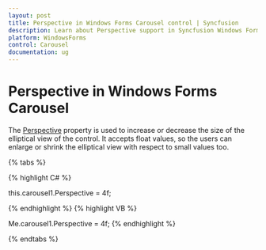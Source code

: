 ```yaml
---
layout: post
title: Perspective in Windows Forms Carousel control | Syncfusion
description: Learn about Perspective support in Syncfusion Windows Forms Carousel control and more details.
platform: WindowsForms
control: Carousel
documentation: ug
---
```


# Perspective in Windows Forms Carousel

The [Perspective](https://help.syncfusion.com/cr/windowsforms/Syncfusion.Windows.Forms.Tools.Carousel.html#Syncfusion_Windows_Forms_Tools_Carousel_Perspective) property is used to increase or decrease the size of the elliptical view of the control. It accepts float values, so the users can enlarge or shrink the elliptical view with respect to small values too.

{% tabs %}

{% highlight C# %}


this.carousel1.Perspective = 4f;

{% endhighlight %}
{% highlight VB %}


Me.carousel1.Perspective = 4f;
{% endhighlight %}

{% endtabs %}

